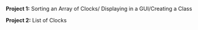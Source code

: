 **Project 1:** Sorting an Array of Clocks/ Displaying in a GUI/Creating a Class

**Project 2:** List of Clocks
